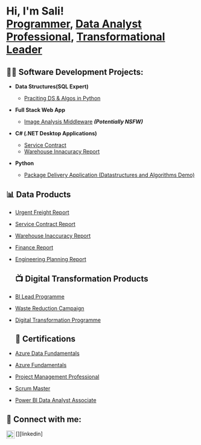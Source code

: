 <h1>Hi, I'm Sali! <br/><a href=" ">Programmer</a>, <a href="">Data Analyst Professional</a>, <a href="">Transformational Leader</a></h1>

<h2>👨‍💻 Software Development Projects:</h2>

- <b>Data Structures(SQL Expert)</b>
  - [Praciting DS & Algos in Python](https://github.com/joshmadakor1/Algorithms-Practice)
- <b>Full Stack Web App </b>
  - [Image Analysis Middleware](https://github.com/joshmadakor1/4chan-Image-Analysis-Middleware-C964) <b><i>(Potentially NSFW)</b></i>
- <b>C# (.NET Desktop Applications)</b>
  - [Service Contract](https://github.com/SaliKangwa/Service-Contract)
  - [Warehouse Innacuracy Report](https://github.com/SaliKangwa/Innacuracy-Report)

- <b>Python</b>
  - [Package Delivery Application (Datastructures and Algorithms Demo)](https://github.com/joshmadakor1/Package-Delivery-Pathfinding-Algorithm)

<h2>📊 Data Products</h2>

- [Urgent Freight Report](https://www.youtube.com/watch?v=a83ASGn_V_s)
- [Service Contract Report](https://www.youtube.com/watch?v=uHy3oM7NnoU)
- [Warehouse Inaccuracy Report](https://www.youtube.com/watch?v=N-L9hklSlNk)
- [Finance Report](https://www.youtube.com/watch?v=OfvdQeh79s0)
- [Engineering Planning Report](https://www.youtube.com/watch?v=E2MwRWxDBkA)

  <h2>📺 Digital Transformation Products</h2>

- [BI Lead Programme](https://www.youtube.com/watch?v=a83ASGn_V_s)
- [Waste Reduction Campaign](https://www.youtube.com/watch?v=uHy3oM7NnoU)
- [Digital Transformation Programme](https://www.youtube.com/watch?v=N-L9hklSlNk)

  <h2>📄 Certifications</h2>

- [Azure Data Fundamentals](https://www.youtube.com/watch?v=a83ASGn_V_s)
- [Azure Fundamentals](https://www.youtube.com/watch?v=uHy3oM7NnoU)
- [Project Management Professional](https://www.youtube.com/watch?v=N-L9hklSlNk)
- [Scrum Master](https://www.youtube.com/watch?v=OfvdQeh79s0)
- [Power BI Data Analyst Associate](https://www.youtube.com/watch?v=E2MwRWxDBkA)
<h2> 🤳 Connect with me:</h2>
[<img align="left" alt="JoshMadakor | LinkedIn" width="22px" src="https://cdn.jsdelivr.net/npm/simple-icons@v3/icons/linkedin.svg" />][linkedin]



[linkedin]: https://www.linkedin.com/in/salifyanji-kangwa/

<!--
**joshmadakor1/joshmadakor1** is a ✨ _special_ ✨ repository because its `README.md` (this file) appears on your GitHub profile.

Here are some ideas to get you started:

- 🔭 I’m currently working on ...
- 🌱 I’m currently learning ...
- 👯 I’m looking to collaborate on ...
- 🤔 I’m looking for help with ...
- 💬 Ask me about ...
- 📫 How to reach me: ...
- 😄 Pronouns: ...
- ⚡ Fun fact: ...
-->
